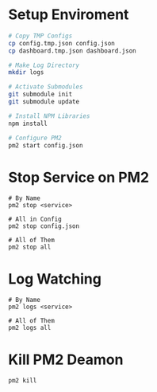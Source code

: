 # Setup Enviroment

``` bash
# Copy TMP Configs
cp config.tmp.json config.json
cp dashboard.tmp.json dashboard.json

# Make Log Directory
mkdir logs

# Activate Submodules
git submodule init
git submodule update

# Install NPM Libraries
npm install

# Configure PM2
pm2 start config.json
```

# Stop Service on PM2
```
# By Name
pm2 stop <service>

# All in Config
pm2 stop config.json

# All of Them
pm2 stop all
```

# Log Watching
```
# By Name
pm2 logs <service>

# All of Them
pm2 logs all
```

# Kill PM2 Deamon
```
pm2 kill
```
